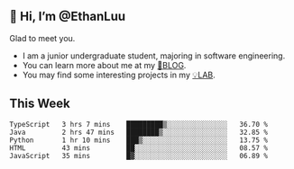 ## 👋 Hi, I’m @EthanLuu

Glad to meet you.

- I am a junior undergraduate student, majoring in software engineering.
- You can learn more about me at my [📝BLOG](https://blog.ethanloo.top).
- You may find some interesting projects in my [💡LAB](https://lab.ethanloo.top).

## This Week
<!--START_SECTION:waka-->
```text
TypeScript   3 hrs 7 mins    █████████▒░░░░░░░░░░░░░░░   36.70 % 
Java         2 hrs 47 mins   ████████▒░░░░░░░░░░░░░░░░   32.85 % 
Python       1 hr 10 mins    ███▒░░░░░░░░░░░░░░░░░░░░░   13.75 % 
HTML         43 mins         ██░░░░░░░░░░░░░░░░░░░░░░░   08.57 % 
JavaScript   35 mins         █▓░░░░░░░░░░░░░░░░░░░░░░░   06.89 % 
```
<!--END_SECTION:waka-->
